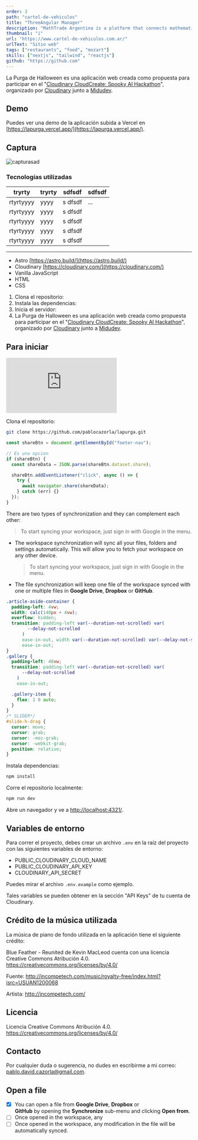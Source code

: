 ```yaml
---
order: 3
path: "cartel-de-vehiculos"
title: "ThreeAngular Manager"
description: "MathTrade Argentina is a platform that connects mathematicians with students from all over the world. We provide a platform where students can find mentors and teachers to help them with their mathematical studies."
thumbnail: "i"
url: "https://www.cartel-de-vehiculos.com.ar/"
urlText: "Sitio web"
tags: ["restaurants", "food", "mozart"]
skills: ["nextjs", "tailwind", "reactjs"]
github: "https://github.com"
---
```


La Purga de Halloween es una aplicación web creada como propuesta para participar en el "[Cloudinary CloudCreate: Spooky AI Hackathon](https://cloudinary.com/blog/cloudinary-cloudcreate-spooky-ai-hackathon)", organizado por [Cloudinary](https://cloudinary.com) junto a [Midudev](https://github.com/midudev).

## Demo

Puedes ver una demo de la aplicación subida a Vercel en [https://lapurga.vercel.app/](https://lapurga.vercel.app/).

## Captura

![captura](/img/lab/e_900.webp)sad

### Tecnologías utilizadas

| tryrty    | tryrty | sdfsdf  | sdfsdf |
| --------- | ------ | ------- | ------ |
| rtyrtyyyy | yyyy   | s dfsdf | ...    |
| rtyrtyyyy | yyyy   | s dfsdf |
| rtyrtyyyy | yyyy   | s dfsdf |
| rtyrtyyyy | yyyy   | s dfsdf |
| rtyrtyyyy | yyyy   | s dfsdf |

---

- Astro [https://astro.build/](https://astro.build/)
- Cloudinary [https://cloudinary.com/](https://cloudinary.com/)
- Vanilla JavaScript
- HTML
- CSS

1. Clona el repositorio:
2. Instala las dependencias:
3. Inicia el servidor:
4. La Purga de Halloween es una aplicación web creada como propuesta para participar en el "[Cloudinary CloudCreate: Spooky AI Hackathon](https://cloudinary.com/blog/cloudinary-cloudcreate-spooky-ai-hackathon)", organizado por [Cloudinary](https://cloudinary.com) junto a [Midudev](https://github.com/midudev).

## Para iniciar

<iframe src="https://www.youtube.com/embed/nYga1JmgfIo?si=xLJQRbz3tEMzWZCI" title="YouTube video player" frameborder="0" allow="accelerometer; autoplay; clipboard-write; encrypted-media; gyroscope; picture-in-picture; web-share" referrerpolicy="strict-origin-when-cross-origin" allowfullscreen></iframe>

Clona el repositorio:

```sh
git clone https://github.com/pablocazorla/lapurga.git
```

```javascript
const shareBtn = document.getElementById("footer-nav");

// Es una opcion
if (shareBtn) {
  const shareData = JSON.parse(shareBtn.dataset.share);

  shareBtn.addEventListener("click", async () => {
    try {
      await navigator.share(shareData);
    } catch (err) {}
  });
}
```

There are two types of synchronization and they can complement each other:

> To start syncing your workspace, just sign in with Google in the menu.

- The workspace synchronization will sync all your files, folders and settings automatically. This will allow you to fetch your workspace on any other device.

  > To start syncing your workspace, just sign in with Google in the menu.

- The file synchronization will keep one file of the workspace synced with one or multiple files in **Google Drive**, **Dropbox** or **GitHub**.

```css
.article-aside-container {
  padding-left: 4vw;
  width: calc(140px + 4vw);
  overflow: hidden;
  transition: padding-left var(--duration-not-scrolled) var(
        --delay-not-scrolled
      )
      ease-in-out, width var(--duration-not-scrolled) var(--delay-not-scrolled)
      ease-in-out;
}
.gallery {
  padding-left: 48vw;
  transition: padding-left var(--duration-not-scrolled) var(
      --delay-not-scrolled
    )
    ease-in-out;

  .gallery-item {
    flex: 1 0 auto;
  }
}
/* SLIDER*/
#slide-h-drag {
  cursor: move;
  cursor: grab;
  cursor: -moz-grab;
  cursor: -webkit-grab;
  position: relative;
}
```

Instala dependencias:

```sh
npm install
```

Corre el repositorio localmente:

```sh
npm run dev
```

Abre un navegador y ve a [http://localhost:4321/](http://localhost:4321/).

## Variables de entorno

Para correr el proyecto, debes crear un archivo `.env` en la raíz del proyecto con las siguientes variables de entorno:

- PUBLIC_CLOUDINARY_CLOUD_NAME
- PUBLIC_CLOUDINARY_API_KEY
- CLOUDINARY_API_SECRET

Puedes mirar el archivo `.env.example` como ejemplo.

Tales variables se pueden obtener en la sección "API Keys" de tu cuenta de Cloudinary.

## Crédito de la música utilizada

La música de piano de fondo utilizada en la aplicación tiene el siguiente crédito:

Blue Feather - Reunited de Kevin MacLeod cuenta con una licencia Creative Commons Atribución 4.0. https://creativecommons.org/licenses/by/4.0/

Fuente: http://incompetech.com/music/royalty-free/index.html?isrc=USUAN1200068

Artista: http://incompetech.com/

## Licencia

Licencia Creative Commons Atribución 4.0. https://creativecommons.org/licenses/by/4.0/

## Contacto

Por cualquier duda o sugerencia, no dudes en escribirme a mi correo: [pablo.david.cazorla@gmail.com](mailto:pablo.david.cazorla@gmail.com).

## Open a file

- [x] You can open a file from **Google Drive**, **Dropbox** or  
       **GitHub** by opening the **Synchronize** sub-menu and clicking **Open from**.
- [ ] Once opened in the workspace, any
- [ ] Once opened in the workspace, any
      modification in the file will be automatically synced.
